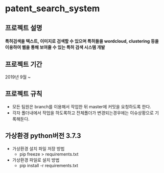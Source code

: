 # patent_search_system

## 프로젝트 설명
#### 특허검색을 텍스트, 이미지로 검색할 수 있으며 특허들을 wordcloud, clustering 등을 이용하여 웹을 통해 보여줄 수 있는 특허 검색 시스템 개발

## 프로젝트 기간
2019년 9월 ~ 

## 프로젝트 규칙
- 모든 팀원은 branch를 이용해서 작업한 뒤 master에 커밋을 요청하도록 한다.
- 각자 폴더내에서 작업을 하도록하고 전체폴더가 변경되는경우에는 이슈상황으로 기록해둔다.

## 가상환경 python버전 3.7.3
- 가상환경 설치 파일 저장 방법
  - pip freeze > requirements.txt
- 가상환경 파일로 설치 방법
  - pip install -r requirements.txt
